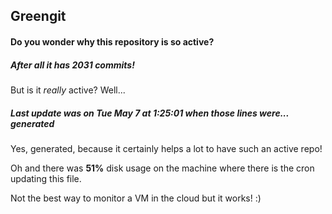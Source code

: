 ## Greengit

#### Do you wonder why this repository is so active?

##### After all it has 2031 commits!

But is it *really* active? Well...

##### Last update was on Tue May 7 at 1:25:01 when those lines were... generated

Yes, generated, because it certainly helps a lot to have such an active repo!

Oh and there was **51%** disk usage on the machine
where there is the cron updating this file.

Not the best way to monitor a VM in the cloud but it works! :)
